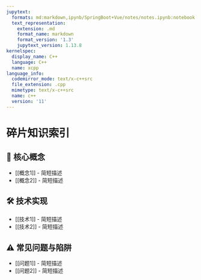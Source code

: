 ```yaml
---
jupytext:
  formats: md:markdown,ipynb/SpringBoot+Vue/notes/notes.ipynb:notebook
  text_representation:
    extension: .md
    format_name: markdown
    format_version: '1.3'
    jupytext_version: 1.13.8
kernelspec:
  display_name: C++
  language: C++
  name: xcpp
language_info:
  codemirror_mode: text/x-c++src
  file_extension: .cpp
  mimetype: text/x-c++src
  name: c++
  version: '11'
---
```


# 碎片知识索引

## 🧠 核心概念
- [[概念1]] - 简短描述
- [[概念2]] - 简短描述

## 🛠️ 技术实现
- [[技术1]] - 简短描述
- [[技术2]] - 简短描述

## ⚠️ 常见问题与陷阱
- [[问题1]] - 简短描述
- [[问题2]] - 简短描述
